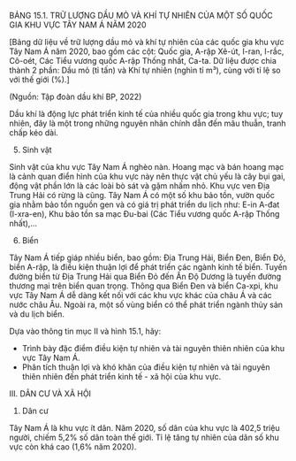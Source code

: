 BẢNG 15.1. TRỮ LƯỢNG DẦU MỎ VÀ KHÍ TỰ NHIÊN CỦA MỘT SỐ QUỐC GIA KHU VỰC TÂY NAM Á NĂM 2020

[Bảng dữ liệu về trữ lượng dầu mỏ và khí tự nhiên của các quốc gia khu vực Tây Nam Á năm 2020, bao gồm các cột: Quốc gia, A-rập Xê-út, I-ran, I-rắc, Cô-oét, Các Tiểu vương quốc A-rập Thống nhất, Ca-ta. Dữ liệu được chia thành 2 phần: Dầu mỏ (tỉ tấn) và Khí tự nhiên (nghìn tỉ m³), cùng với tỉ lệ so với thế giới (%).]

(Nguồn: Tập đoàn dầu khí BP, 2022)

Dầu khí là động lực phát triển kinh tế của nhiều quốc gia trong khu vực; tuy nhiên, đây là một trong những nguyên nhân chính dẫn đến mâu thuẫn, tranh chấp kéo dài.

5. Sinh vật

Sinh vật của khu vực Tây Nam Á nghèo nàn. Hoang mạc và bán hoang mạc là cảnh quan điển hình của khu vực này nên thực vật chủ yếu là cây bụi gai, động vật phần lớn là các loài bò sát và gặm nhấm nhỏ. Khu vực ven Địa Trung Hải có rừng là cũng. Tây Nam Á có một số khu bảo tồn, vườn quốc gia nhằm bảo tồn nguồn gen và có giá trị phát triển du lịch như: E-in A-đat (I-xra-en), Khu bảo tồn sa mạc Đu-bai (Các Tiểu vương quốc A-rập Thống nhất),...

6. Biển

Tây Nam Á tiếp giáp nhiều biển, bao gồm: Địa Trung Hải, Biển Đen, Biển Đỏ, biển A-rập, là điều kiện thuận lợi để phát triển các ngành kinh tế biển. Tuyến đường biển từ Địa Trung Hải qua Biển Đỏ đến Ấn Độ Dương là tuyến đường thương mại trên biển quan trọng. Thông qua Biển Đen và biển Ca-xpi, khu vực Tây Nam Á dễ dàng kết nối với các khu vực khác của châu Á và các nước châu Âu. Ngoài ra, một số vùng biển có thể phát triển ngành thủy sản và du lịch biển.

Dựa vào thông tin mục II và hình 15.1, hãy:
- Trình bày đặc điểm điều kiện tự nhiên và tài nguyên thiên nhiên của khu vực Tây Nam Á.
- Phân tích thuận lợi và khó khăn của điều kiện tự nhiên và tài nguyên thiên nhiên đến phát triển kinh tế - xã hội của khu vực.

III. DÂN CƯ VÀ XÃ HỘI

1. Dân cư

Tây Nam Á là khu vực ít dân. Năm 2020, số dân của khu vực là 402,5 triệu người, chiếm 5,2% số dân toàn thế giới. Tỉ lệ tăng tự nhiên của dân số khu vực còn khá cao (1,6% năm 2020).